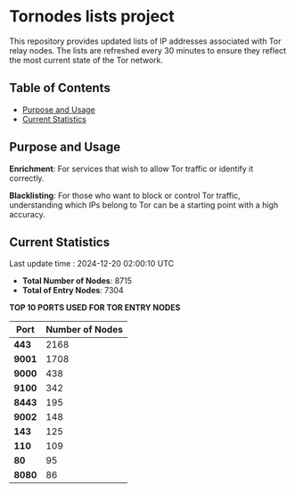 # Tornodes lists project

This repository provides updated lists of IP addresses associated with Tor relay nodes. The lists are refreshed every 30 minutes to ensure they reflect the most current state of the Tor network.

## Table of Contents

- [Purpose and Usage](#purpose-and-usage)
- [Current Statistics](#current-statistics)


## Purpose and Usage

**Enrichment**: For services that wish to allow Tor traffic or identify it correctly.

**Blacklisting**: For those who want to block or control Tor traffic, understanding which IPs belong to Tor can be a starting point with a high accuracy.

## Current Statistics

Last update time : 2024-12-20 02:00:10 UTC

- **Total Number of Nodes**: 8715
- **Total of Entry Nodes**: 7304

**TOP 10 PORTS USED FOR TOR ENTRY NODES**

| **Port** | **Number of Nodes** |
|------|-----------------|
| **443**   | 2168  |
| **9001**   | 1708  |
| **9000**   | 438  |
| **9100**   | 342  |
| **8443**   | 195  |
| **9002**   | 148  |
| **143**   | 125  |
| **110**   | 109  |
| **80**   | 95  |
| **8080**   | 86  |

